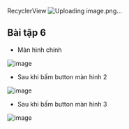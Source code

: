 RecyclerView
![Uploading image.png…]()

Bài tập 6
- 

- Màn hình chính

![image](https://github.com/user-attachments/assets/0d1f9a93-5d0c-482f-8632-44b5d9bff28c)

- Sau khi bấm button màn hình 2

![image](https://github.com/user-attachments/assets/b48ebca7-d683-4092-aabb-72ec5d7aa615)

- Sau khi bấm button màn hình 3

![image](https://github.com/user-attachments/assets/b554804a-df95-47d7-b236-4e1986e8a28c)
